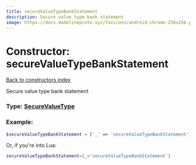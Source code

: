 ```yaml
---
title: secureValueTypeBankStatement
description: Secure value type bank statement
image: https://docs.madelineproto.xyz/favicons/android-chrome-256x256.png
---
```

# Constructor: secureValueTypeBankStatement  
[Back to constructors index](index.md)



Secure value type bank statement




### Type: [SecureValueType](../types/SecureValueType.md)


### Example:

```php
$secureValueTypeBankStatement = ['_' => 'secureValueTypeBankStatement'];
```  


Or, if you're into Lua:

```lua
secureValueTypeBankStatement={_='secureValueTypeBankStatement'}

```


